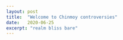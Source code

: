 ```yaml
---
layout: post
title:  "Welcome to Chinmoy controversies"
date:   2020-06-25
excerpt: "realm bliss bare"
---
```

